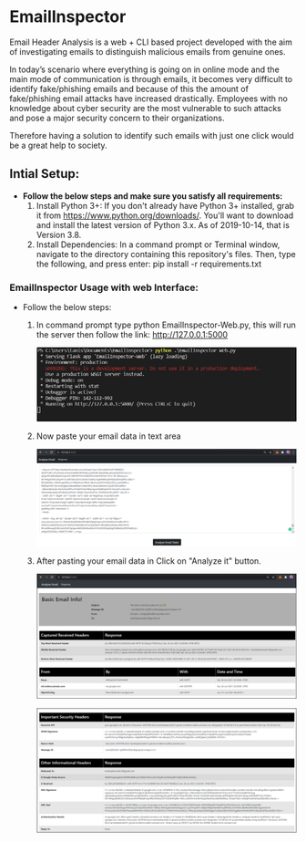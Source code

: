 ﻿# EmailInspector
Email Header Analysis is a web + CLI based project developed with the aim of investigating emails to distinguish malicious emails from genuine ones.

In today’s scenario where everything is going on in online mode and the main mode of communication is through emails, it becomes very difficult to identify fake/phishing emails and because of this the amount of fake/phishing email attacks have increased drastically. Employees with no knowledge about cyber security are the most vulnerable to such attacks and pose a major security concern to their organizations. 

Therefore having a solution to identify such emails with just one click would be a great help to society.  

## Intial Setup:
* <b>Follow the below steps and make sure you satisfy all requirements:</b>
  1. Install Python 3+: If you don't already have Python 3+ installed, grab it from https://www.python.org/downloads/. You'll want to download and install the latest version of        Python 3.x. As of 2019-10-14, that is Version 3.8.
  2. Install Dependencies: In a command prompt or Terminal window, navigate to the directory containing this repository's files. Then, type the following, and press enter:
     pip install -r requirements.txt
     
### EmailInspector Usage with web Interface:
* Follow the below steps:
  1. In command prompt type python EmailInspector-Web.py, this will run the server then follow the link: http://127.0.0.1:5000
  
     ![alt text](https://github.com/TanishqDsharma/EmailInspector/blob/main/screenshots/2021-06-27%2015_05_24-EmailInspector-Web.py%20-%20EmailInspector.png)
  
  2. Now paste your email data in text area  
     
     ![alt text](https://github.com/TanishqDsharma/EmailInspector/blob/main/screenshots/2021-06-27%2015_10_17-Mail.png)
  
  3. After pasting your email data in Click on "Analyze it" button.
     
     ![alt text](https://github.com/TanishqDsharma/EmailInspector/blob/main/screenshots/2021-06-27%2015_10_58-Response.png)
     
     ![alt text](https://github.com/TanishqDsharma/EmailInspector/blob/main/screenshots/2021-06-27%2015_11_22-Response.png)
  
  

     
     




